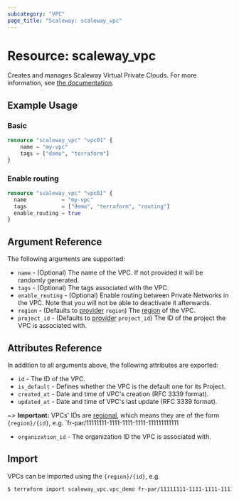 ```yaml
---
subcategory: "VPC"
page_title: "Scaleway: scaleway_vpc"
---
```


# Resource: scaleway_vpc

Creates and manages Scaleway Virtual Private Clouds.
For more information, see [the documentation](https://www.scaleway.com/en/docs/network/vpc/concepts/).

## Example Usage

### Basic
```terraform
resource "scaleway_vpc" "vpc01" {
    name = "my-vpc"
    tags = ["demo", "terraform"]
}
```

### Enable routing
```terraform
resource "scaleway_vpc" "vpc01" {
  name           = "my-vpc"
  tags           = ["demo", "terraform", "routing"]
  enable_routing = true
}
```

## Argument Reference

The following arguments are supported:

- `name` - (Optional) The name of the VPC. If not provided it will be randomly generated.
- `tags` - (Optional) The tags associated with the VPC.
- `enable_routing` - (Optional) Enable routing between Private Networks in the VPC. Note that you will not be able to deactivate it afterwards.
- `region` - (Defaults to [provider](../index.md#region) `region`) The [region](../guides/regions_and_zones.md#regions) of the VPC.
- `project_id` - (Defaults to [provider](../index.md#project_id) `project_id`) The ID of the project the VPC is associated with.

## Attributes Reference

In addition to all arguments above, the following attributes are exported:

- `id` - The ID of the VPC.
- `is_default` - Defines whether the VPC is the default one for its Project.
- `created_at` - Date and time of VPC's creation (RFC 3339 format).
- `updated_at` - Date and time of VPC's last update (RFC 3339 format).

~> **Important:** VPCs' IDs are [regional](../guides/regions_and_zones.md#resource-ids), which means they are of the form `{region}/{id}`, e.g. `fr-par/11111111-1111-1111-1111-111111111111

- `organization_id` - The organization ID the VPC is associated with.

## Import

VPCs can be imported using the `{region}/{id}`, e.g.

```bash
$ terraform import scaleway_vpc.vpc_demo fr-par/11111111-1111-1111-1111-111111111111
```
